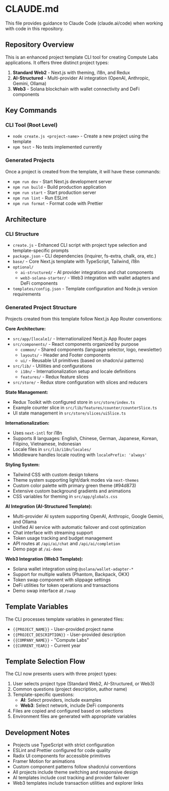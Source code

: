 # CLAUDE.md

This file provides guidance to Claude Code (claude.ai/code) when working with code in this repository.

## Repository Overview

This is an enhanced project template CLI tool for creating Compute Labs applications. It offers three distinct project types:
1. **Standard Web2** - Next.js with theming, i18n, and Redux
2. **AI-Structured** - Multi-provider AI integration (OpenAI, Anthropic, Gemini, Ollama)
3. **Web3** - Solana blockchain with wallet connectivity and DeFi components

## Key Commands

### CLI Tool (Root Level)
- `node create.js <project-name>` - Create a new project using the template
- `npm test` - No tests implemented currently

### Generated Projects
Once a project is created from the template, it will have these commands:
- `npm run dev` - Start Next.js development server
- `npm run build` - Build production application  
- `npm run start` - Start production server
- `npm run lint` - Run ESLint
- `npm run format` - Format code with Prettier

## Architecture

### CLI Structure
- `create.js` - Enhanced CLI script with project type selection and template-specific prompts
- `package.json` - CLI dependencies (inquirer, fs-extra, chalk, ora, etc.)
- `base/` - Core Next.js template with TypeScript, Tailwind, i18n
- `optional/`
  - `ai-structured/` - AI provider integrations and chat components
  - `web3-solana-starter/` - Web3 integration with wallet adapters and DeFi components
- `templates/config.json` - Template configuration and Node.js version requirements

### Generated Project Structure
Projects created from this template follow Next.js App Router conventions:

**Core Architecture:**
- `src/app/[locale]/` - Internationalized Next.js App Router pages
- `src/components/` - React components organized by purpose
  - `common/` - Shared components (language selector, logo, newsletter)
  - `layouts/` - Header and Footer components
  - `ui/` - Reusable UI primitives (based on shadcn/ui patterns)
- `src/lib/` - Utilities and configurations
  - `i18n/` - Internationalization setup and locale definitions
  - `features/` - Redux feature slices
- `src/store/` - Redux store configuration with slices and reducers

**State Management:**
- Redux Toolkit with configured store in `src/store/index.ts`
- Example counter slice in `src/lib/features/counter/counterSlice.ts`
- UI state management in `src/store/slices/uiSlice.ts`

**Internationalization:**
- Uses `next-intl` for i18n
- Supports 8 languages: English, Chinese, German, Japanese, Korean, Filipino, Vietnamese, Indonesian
- Locale files in `src/lib/i18n/locales/`
- Middleware handles locale routing with `localePrefix: 'always'`

**Styling System:**
- Tailwind CSS with custom design tokens
- Theme system supporting light/dark modes via `next-themes`
- Custom color palette with primary green theme (#94d873)
- Extensive custom background gradients and animations
- CSS variables for theming in `src/app/globals.css`

**AI Integration (AI-Structured Template):**
- Multi-provider AI system supporting OpenAI, Anthropic, Google Gemini, and Ollama
- Unified AI service with automatic failover and cost optimization
- Chat interface with streaming support
- Token usage tracking and budget management
- API routes at `/api/ai/chat` and `/api/ai/completion`
- Demo page at `/ai-demo`

**Web3 Integration (Web3 Template):**
- Solana wallet integration using `@solana/wallet-adapter-*`
- Support for multiple wallets (Phantom, Backpack, OKX)
- Token swap component with slippage settings
- DeFi utilities for token operations and transactions
- Demo swap interface at `/swap`

## Template Variables

The CLI processes template variables in generated files:
- `{{PROJECT_NAME}}` - User-provided project name
- `{{PROJECT_DESCRIPTION}}` - User-provided description  
- `{{COMPANY_NAME}}` - "Compute Labs"
- `{{CURRENT_YEAR}}` - Current year

## Template Selection Flow

The CLI now presents users with three project types:
1. User selects project type (Standard Web2, AI-Structured, or Web3)
2. Common questions (project description, author name)
3. Template-specific questions:
   - **AI**: Select providers, include examples
   - **Web3**: Select network, include DeFi components
4. Files are copied and configured based on selections
5. Environment files are generated with appropriate variables

## Development Notes

- Projects use TypeScript with strict configuration
- ESLint and Prettier configured for code quality
- Radix UI components for accessible primitives
- Framer Motion for animations
- Custom component patterns follow shadcn/ui conventions
- All projects include theme switching and responsive design
- AI templates include cost tracking and provider failover
- Web3 templates include transaction utilities and explorer links